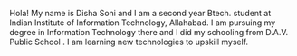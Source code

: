 Hola!
My name is Disha Soni and I am a second year Btech. student at Indian Institute of Information Technology, Allahabad. I am pursuing my degree in Information Technology there and I did my schooling from D.A.V. Public School . I am learning new technologies to upskill myself.